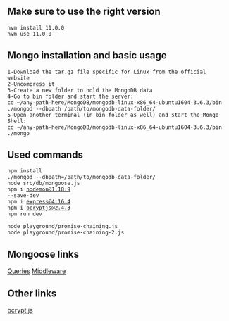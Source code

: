 ## Make sure to use the right version

<code>nvm install 11.0.0</code>  
<code>nvm use 11.0.0</code>

## Mongo installation and basic usage

```
1-Download the tar.gz file specific for Linux from the official website
2-Uncompress it
3-Create a new folder to hold the MongoDB data
4-Go to bin folder and start the server:
cd ~/any-path-here/MongoDB/mongodb-linux-x86_64-ubuntu1604-3.6.3/bin
./mongod --dbpath /path/to/mongodb-data-folder/
5-Open another terminal (in bin folder as well) and start the Mongo Shell:
cd ~/any-path-here/MongoDB/mongodb-linux-x86_64-ubuntu1604-3.6.3/bin
./mongo
```

## Used commands

<code>npm install</code>  
<code>./mongod --dbpath=/path/to/mongodb-data-folder/</code>  
<code>node src/db/mongoose.js</code>  
<code>npm i nodemon@1.18.9 --save-dev</code>  
<code>npm i express@4.16.4</code>  
<code>npm i bcryptjs@2.4.3</code>  
<code>npm run dev</code>

<code>node playground/promise-chaining.js</code>  
<code>node playground/promise-chaining-2.js</code>

## Mongoose links

[Queries](https://mongoosejs.com/docs/queries.html)
[Middleware](https://mongoosejs.com/docs/middleware.html)

## Other links

[bcrypt.js](https://www.npmjs.com/package/bcryptjs)
